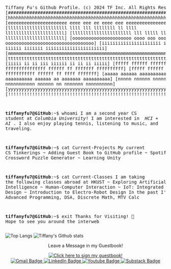 <html>
  <pre>
    <body>
      
Tiffany Fu's Github Profile.
(c) 2024 TF Inc. All Rights Reserved. 
[#########################################################################################]
[hhhhhhhhhhhhhhhhhhhhhhhhhhhhhhhhhhhhhhhhhhhhhhhhhhhhhhhhhhhhhhhhhhhhhhhhhhhhhhhhhhhhhhhhh]
[eeeeeeeeeeeeeeeeeeeeee    eeee    eee         ee    eeee    eee    eeeeeeeeeeeeeeeeeeeeee]
[llllllllllllllllllllll    llll    lll    llllllll    ll    llll    llllllllllllllllllllll]
[llllllllllllllllllllll            lll        lllll        lllll    llllllllllllllllllllll]
[oooooooooooooooooooooo    oooo    ooo    ooooooooooo    ooooooooooooooooooooooooooooooooo]
[iiiiiiiiiiiiiiiiiiiiii    iiii    iii         iiiiii    iiiiiii    iiiiiiiiiiiiiiiiiiiiii]
[mmmmmmmmmmmmmmmmmmmmmmmmmmmmmmmmmmmmmmmmmmmmmmmmmmmmmmmmmmmmmmmmmmmmmmmmmmmmmmmmmmmmmmmmm]
[ttttttttttttttttttttttttttttttttttttttttttttttttttttttttttttttttttttttttttttttttttttttttt]
[iiiii    ii            ii  iii        iiiiii            ii    ii         ii         iiiii]
[fffff    ffffff    fffffff ff    fffffffffffffff    ffffff    ff    fffffff    ffffffffff]
[fffff    ffffff    fffffffffff       fffffffffff    ffffff    ff       ffff       fffffff]
[aaaaa    aaaaaa    aaaaaaaaaaaaaa     aaaaaaaaaa    aaaaaa    aa    aaaaaaa    aaaaaaaaaa]
[nnnnn    nnnnnn    nnnnnnnnny        nnnnnnnnnnn    nnnnnn    nn    nnnnnnn    nnnnnnnnnn]
[yyyyyyyyyyyyyyyyyyyyyyyyyyyyyyyyyyyyyyyyyyyyyyyyyyyyyyyyyyyyyyyyyyyyyyyyyyyyyyyyyyyyyyyyy]
[!!!!!!!!!!!!!!!!!!!!!!!!!!!!!!!!!!!!!!!!!!!!!!!!!!!!!!!!!!!!!!!!!!!!!!!!!!!!!!!!!!!!!!!!!]

<strong>tiffanyfu7@GitHub</strong>:~$ whoami
I am a second year CS student at <em>Columbia University</em>!
I am interested in <em> HCI + AI </em>.
I also enjoy playing tennis, listening to music, and traveling. 

<strong>tiffanyfu7@GitHub</strong>:~$ cat Current-Projects
My current CS Tinkerings
~ Adding Guest Book to GitHub profile
~ Spotify App
~ Crossword Puzzle Generator
~ Learning Unity

<strong>tiffanyfu7@GitHub</strong>:~$ cat Current-Classes
I am taking the following classes abroad at HKUST
~ Exploring Artificial Intelligence
~ Human-Computer Interaction
~ IoT: Integrated Systems Design
~ Introduction to Electro-Robot Design
In the past I've taken: Advanced Programming, DSA, Discrete Math, MTV Calc

<strong>tiffanyfu7@GitHub</strong>:~$ exit
Thanks for Visiting! 👋
Hope to see you around the interweb
     </body>
  </pre>
</html>

![Top Langs](https://github-readme-stats.vercel.app/api/top-langs/?username=tiffanyfu7&theme=dark)
![Tiffany's Github stats](https://github-readme-stats.vercel.app/api?username=tiffanyfu7&show_icons=true&theme=dark&rank_icon=github)

<html>
  <div align="center">
    <p>Leave a Message in my Guestbook!</p>
    <a href="https://gist.github.com/tiffanyfu7/8755c08f13006032469e733cb81e7871"/>
      <img src="https://github.com/tiffanyfu7/tiffanyfu7/assets/71473099/eadbb884-1144-4bed-bc39-33919cc4f40b" alt="Click here to sign my guestbook!"
    </a>
    <div id="badges">
      <a href="mailto:tiffany.fu7@gmail.com">
        <img src="https://img.shields.io/badge/Gmail-red?style=for-the-badge&logo=gmail&logoColor=white" alt="Gmail Badge"/>
      </a>
      <a href="https://www.linkedin.com/in/tiffanyfu7" target="blank">
        <img src="https://img.shields.io/badge/LinkedIn-blue?style=for-the-badge&logo=linkedin&logoColor=white" alt="LinkedIn Badge"/>
      </a>
      <a href="https://www.youtube.com/@tiffanyfu" target="blank">
        <img src="https://img.shields.io/badge/YouTube-red?style=for-the-badge&logo=youtube&logoColor=white" alt="Youtube Badge"/>
      </a>
      <a href="https://www.substack.com/@tiffanyfu" target="blank">
        <img src="https://img.shields.io/badge/Substack-orange?style=for-the-badge&logo=substack&logoColor=white" alt="Substack Badge"/>
      </a>
    </div>
  </div>
</html>
